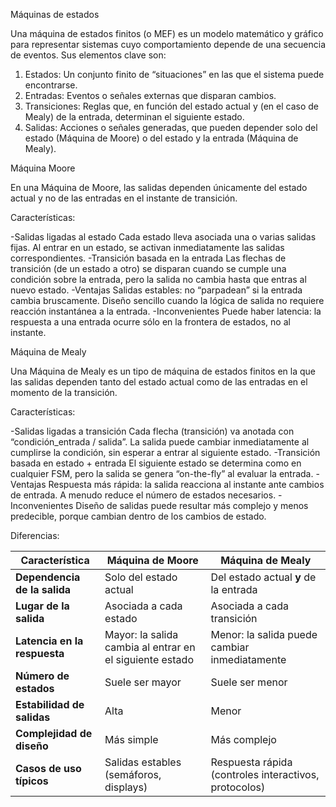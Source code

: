 
Máquinas de estados 

Una máquina de estados finitos (o MEF) es un modelo matemático y gráfico para representar sistemas cuyo comportamiento depende de una secuencia de eventos. Sus elementos clave son:

1. Estados: Un conjunto finito de “situaciones” en las que el sistema puede encontrarse.
2. Entradas: Eventos o señales externas que disparan cambios.
3. Transiciones: Reglas que, en función del estado actual y (en el caso de Mealy) de la entrada, determinan el siguiente estado.
4. Salidas: Acciones o señales generadas, que pueden depender solo del estado (Máquina de Moore) o del estado y la entrada (Máquina de Mealy).

Máquina Moore

En una Máquina de Moore, las salidas dependen únicamente del estado actual y no de las entradas en el instante de transición.

Características: 

-Salidas ligadas al estado
    Cada estado lleva asociada una o varias salidas fijas.
    Al entrar en un estado, se activan inmediatamente las salidas correspondientes.
-Transición basada en la entrada
    Las flechas de transición (de un estado a otro) se disparan cuando se cumple una condición sobre la entrada, pero la salida no cambia hasta que entras al nuevo estado.
-Ventajas
    Salidas estables: no “parpadean” si la entrada cambia bruscamente.
    Diseño sencillo cuando la lógica de salida no requiere reacción instantánea a la entrada.
-Inconvenientes
    Puede haber latencia: la respuesta a una entrada ocurre sólo en la frontera de estados, no al instante.

Máquina de Mealy

Una Máquina de Mealy es un tipo de máquina de estados finitos en la que las salidas dependen tanto del estado actual como de las entradas en el momento de la transición.

Características:

-Salidas ligadas a transición
    Cada flecha (transición) va anotada con “condición_entrada / salida”.
    La salida puede cambiar inmediatamente al cumplirse la condición, sin esperar a entrar al siguiente estado.
-Transición basada en estado + entrada
    El siguiente estado se determina como en cualquier FSM, pero la salida se genera “on-the-fly” al evaluar la entrada.
-Ventajas
    Respuesta más rápida: la salida reacciona al instante ante cambios de entrada.
    A menudo reduce el número de estados necesarios.
-Inconvenientes
    Diseño de salidas puede resultar más complejo y menos predecible, porque cambian dentro de los cambios de estado.


Diferencias:

| Característica            | Máquina de Moore                          | Máquina de Mealy                                        |
|---------------------------|-------------------------------------------|---------------------------------------------------------|
| **Dependencia de la salida** | Solo del estado actual                    | Del estado actual **y** de la entrada                   |
| **Lugar de la salida**    | Asociada a cada estado                    | Asociada a cada transición                              |
| **Latencia en la respuesta** | Mayor: la salida cambia al entrar en el siguiente estado | Menor: la salida puede cambiar inmediatamente           |
| **Número de estados**     | Suele ser mayor                           | Suele ser menor                                          |
| **Estabilidad de salidas**| Alta                                      | Menor                                                   |
| **Complejidad de diseño** | Más simple                                | Más complejo                                            |
| **Casos de uso típicos**  | Salidas estables (semáforos, displays)    | Respuesta rápida (controles interactivos, protocolos)   |
